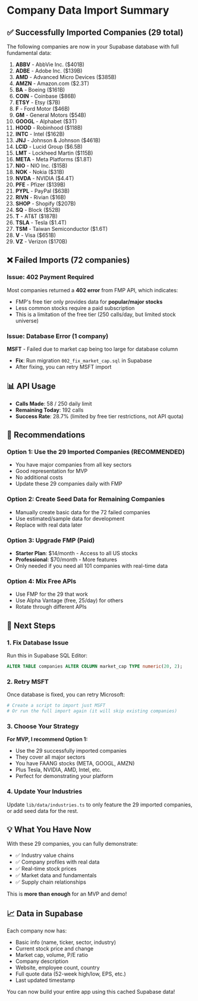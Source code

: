 # Company Data Import Summary

## ✅ Successfully Imported Companies (29 total)

The following companies are now in your Supabase database with full fundamental data:

1. **ABBV** - AbbVie Inc. ($401B)
2. **ADBE** - Adobe Inc. ($139B)
3. **AMD** - Advanced Micro Devices ($385B)
4. **AMZN** - Amazon.com ($2.3T)
5. **BA** - Boeing ($161B)
6. **COIN** - Coinbase ($86B)
7. **ETSY** - Etsy ($7B)
8. **F** - Ford Motor ($46B)
9. **GM** - General Motors ($54B)
10. **GOOGL** - Alphabet ($3T)
11. **HOOD** - Robinhood ($118B)
12. **INTC** - Intel ($162B)
13. **JNJ** - Johnson & Johnson ($461B)
14. **LCID** - Lucid Group ($6.5B)
15. **LMT** - Lockheed Martin ($115B)
16. **META** - Meta Platforms ($1.8T)
17. **NIO** - NIO Inc. ($15B)
18. **NOK** - Nokia ($31B)
19. **NVDA** - NVIDIA ($4.4T)
20. **PFE** - Pfizer ($139B)
21. **PYPL** - PayPal ($63B)
22. **RIVN** - Rivian ($16B)
23. **SHOP** - Shopify ($207B)
24. **SQ** - Block ($52B)
25. **T** - AT&T ($187B)
26. **TSLA** - Tesla ($1.4T)
27. **TSM** - Taiwan Semiconductor ($1.6T)
28. **V** - Visa ($651B)
29. **VZ** - Verizon ($170B)

## ❌ Failed Imports (72 companies)

### Issue: 402 Payment Required

Most companies returned a **402 error** from FMP API, which indicates:

- FMP's free tier only provides data for **popular/major stocks**
- Less common stocks require a paid subscription
- This is a limitation of the free tier (250 calls/day, but limited stock universe)

### Issue: Database Error (1 company)

**MSFT** - Failed due to market cap being too large for database column

- **Fix**: Run migration `002_fix_market_cap.sql` in Supabase
- After fixing, you can retry MSFT import

## 📊 API Usage

- **Calls Made**: 58 / 250 daily limit
- **Remaining Today**: 192 calls
- **Success Rate**: 28.7% (limited by free tier restrictions, not API quota)

## 🎯 Recommendations

### Option 1: Use the 29 Imported Companies (RECOMMENDED)

- You have major companies from all key sectors
- Good representation for MVP
- No additional costs
- Update these 29 companies daily with FMP

### Option 2: Create Seed Data for Remaining Companies

- Manually create basic data for the 72 failed companies
- Use estimated/sample data for development
- Replace with real data later

### Option 3: Upgrade FMP (Paid)

- **Starter Plan**: $14/month - Access to all US stocks
- **Professional**: $70/month - More features
- Only needed if you need all 101 companies with real-time data

### Option 4: Mix Free APIs

- Use FMP for the 29 that work
- Use Alpha Vantage (free, 25/day) for others
- Rotate through different APIs

## 🔧 Next Steps

### 1. Fix Database Issue

Run this in Supabase SQL Editor:

```sql
ALTER TABLE companies ALTER COLUMN market_cap TYPE numeric(20, 2);
```

### 2. Retry MSFT

Once database is fixed, you can retry Microsoft:

```bash
# Create a script to import just MSFT
# Or run the full import again (it will skip existing companies)
```

### 3. Choose Your Strategy

**For MVP, I recommend Option 1:**

- Use the 29 successfully imported companies
- They cover all major sectors
- You have FAANG stocks (META, GOOGL, AMZN)
- Plus Tesla, NVIDIA, AMD, Intel, etc.
- Perfect for demonstrating your platform

### 4. Update Your Industries

Update `lib/data/industries.ts` to only feature the 29 imported companies, or add seed data for the rest.

## 💡 What You Have Now

With these 29 companies, you can fully demonstrate:

- ✅ Industry value chains
- ✅ Company profiles with real data
- ✅ Real-time stock prices
- ✅ Market data and fundamentals
- ✅ Supply chain relationships

This is **more than enough** for an MVP and demo!

## 📈 Data in Supabase

Each company now has:

- Basic info (name, ticker, sector, industry)
- Current stock price and change
- Market cap, volume, P/E ratio
- Company description
- Website, employee count, country
- Full quote data (52-week high/low, EPS, etc.)
- Last updated timestamp

You can now build your entire app using this cached Supabase data!


